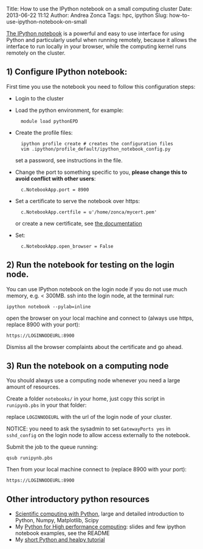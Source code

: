 Title: How to use the IPython notebook on a small computing cluster
Date: 2013-06-22 11:12
Author: Andrea Zonca
Tags: hpc, ipython
Slug: how-to-use-ipython-notebook-on-small

[The IPython notebook](http://ipython.org/ipython-doc/dev/interactive/htmlnotebook.html) is a powerful and easy to use interface for using Python and particularly useful when running remotely, because it allows the interface to run locally in your browser, while the computing kernel runs remotely on the cluster.

## 1) Configure IPython notebook:

First time you use the notebook you need to follow this configuration steps:

* Login to the cluster
* Load the python environment, for example:

        module load pythonEPD

* Create the profile files:

        ipython profile create # creates the configuration files
        vim .ipython/profile_default/ipython_notebook_config.py
  set a password, see instructions in the file.

* Change the port to something specific to you, **please change this to avoid conflict with other users**:
        
        c.NotebookApp.port = 8900

* Set a certificate to serve the notebook over https:

        c.NotebookApp.certfile = u'/home/zonca/mycert.pem'
  or create a new certificate, see [the documentation](http://ipython.org/ipython-doc/dev/interactive/htmlnotebook.html)

* Set:

        c.NotebookApp.open_browser = False

## 2) Run the notebook for testing on the login node.

You can use IPython notebook on the login node if you do not use much memory, e.g. &lt; 300MB.
ssh into the login node, at the terminal run:

    ipython notebook --pylab=inline

open the browser on your local machine and connect to (always use https, replace 8900 with your port):
  
    https://LOGINNODEURL:8900

Dismiss all the browser complaints about the certificate and go ahead.

## 3) Run the notebook on a computing node

You should always use a computing node whenever you need a large amount of resources.

Create a folder `notebooks/` in your home, just copy this script in `runipynb.pbs` in your that folder:

<script src="https://gist.github.com/zonca/5840518.js">
</script>
 
replace `LOGINNODEURL` with the url of the login node of your cluster.

NOTICE: you need to ask the sysadmin to set `GatewayPorts yes` in `sshd_config` on the login node to allow access externally to the notebook.

Submit the job to the queue running:

    qsub runipynb.pbs
 
Then from your local machine connect to (replace 8900 with your port):
   
    https://LOGINNODEURL:8900

##  Other introductory python resources

* [Scientific computing with Python](http://scipy-lectures.github.io/), large and detailed introduction to Python, Numpy, Matplotlib, Scipy
* My [Python for High performance computing](https://github.com/zonca/PythonHPC): slides and few ipython notebook examples, see the README
* My [short Python and healpy tutorial](https://github.com/zonca/healpytut/blob/master/healpytut.pdf?raw=true)
